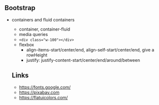 ## Bootstrap
- containers and fluid containers
  - container, container-fluid
  - media queries
  - ``` <div class="w-100"></div> ```
  - flexbox
    - align-items-start/center/end, align-self-start/center/end, give a rowHeight
    - justify: justify-content-start/center/end/around/between
  
  
  
  
  ## Links
    - https://fonts.google.com/
    - https://pixabay.com
    - https://flatuicolors.com/
